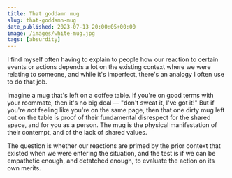 ```yaml
---
title: That goddamn mug
slug: that-goddamn-mug
date_published: 2023-07-13 20:00:05+00:00
image: /images/white-mug.jpg
tags: [absurdity]
---
```

I find myself often having to explain to people how our reaction to certain events or actions depends a lot on the existing context where we were relating to someone, and while it's imperfect, there's an analogy I often use to do that job.

Imagine a mug that's left on a coffee table. If you're on good terms with your roommate, then it's no big deal — "don't sweat it, I've got it!" But if you're _not_ feeling like you're on the same page, then that one dirty mug left out on the table is proof of their fundamental disrespect for the shared space, and for you as a person. The mug is the physical manifestation of their contempt, and of the lack of shared values.

The question is whether our reactions are primed by the prior context that existed when we were entering the situation, and the test is if we can be empathetic enough, and detatched enough, to evaluate the action on its own merits.